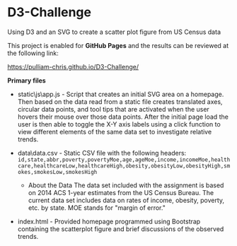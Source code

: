 # D3-Challenge
Using D3 and an SVG to create a scatter plot figure from US Census data

This project is enabled for **GitHub Pages** and the results can be reviewed at the following link:

https://pulliam-chris.github.io/D3-Challenge/

**Primary files**
* static\js\app.js - Script that creates an initial SVG area on a homepage. Then based on the data read from a static file creates translated axes, circular data points, and tool tips that are activated when the user hovers their mouse over those data points.  After the initial page load the user is then able to toggle the X-Y axis labels using a click function to view different elements of the same data set to investigate relative trends.  

* data\data.csv - Static CSV file with the following headers: ```id,state,abbr,poverty,povertyMoe,age,ageMoe,income,incomeMoe,healthcare,healthcareLow,healthcareHigh,obesity,obesityLow,obesityHigh,smokes,smokesLow,smokesHigh ```

  * About the Data
  The data set included with the assignment is based on 2014 ACS 1-year estimates from the US Census Bureau. The current data set includes data on rates of income, obesity, poverty, etc. by state. MOE stands for "margin of error."

* index.html - Provided homepage programmed using Bootstrap containing the scatterplot figure and brief discussions of the observed trends.

